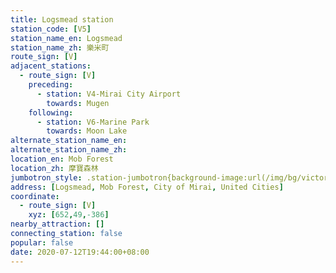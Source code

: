 ```yaml
---
title: Logsmead station
station_code: [V5]
station_name_en: Logsmead
station_name_zh: 樂米町
route_sign: [V]
adjacent_stations:
  - route_sign: [V]
    preceding:
      - station: V4-Mirai City Airport
        towards: Mugen
    following:
      - station: V6-Marine Park
        towards: Moon Lake
alternate_station_name_en: 
alternate_station_name_zh: 
location_en: Mob Forest
location_zh: 摩寶森林
jumbotron_style: .station-jumbotron{background-image:url(/img/bg/victoryline.png);background-repeat:no-repeat;background-size:100% 10px;background-position:0 130px}
address: [Logsmead, Mob Forest, City of Mirai, United Cities]
coordinate:
  - route_sign: [V]
    xyz: [652,49,-386]
nearby_attraction: []
connecting_station: false
popular: false
date: 2020-07-12T19:44:00+08:00
---
```


